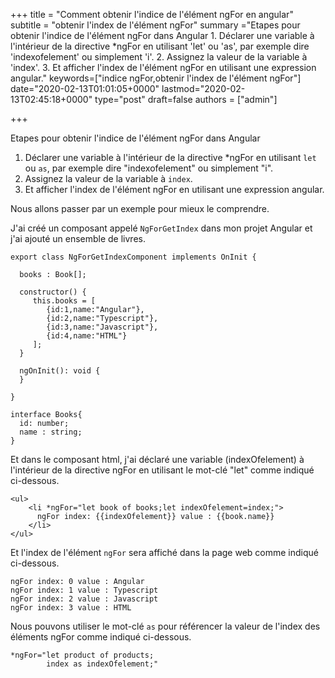 +++
title = "Comment obtenir l'indice de l'élément ngFor en angular"
subtitle = "obtenir l'index de l'élément ngFor"
summary ="Etapes pour obtenir l'indice de l'élément ngFor dans Angular 1. Déclarer une variable à l'intérieur de la directive *ngFor en utilisant 'let' ou 'as', par exemple dire 'indexofelement' ou simplement 'i'. 2. Assignez la valeur de la variable à 'index'. 3. Et afficher l'index de l'élément ngFor en utilisant une expression angular."
keywords=["indice ngFor,obtenir l'index de l'élément ngFor"]
date="2020-02-13T01:01:05+0000"
lastmod="2020-02-13T02:45:18+0000"
type="post"
draft=false
authors = ["admin"]

+++

Etapes pour obtenir l'indice de l'élément ngFor dans Angular

1. Déclarer une variable à l'intérieur de la directive *ngFor en utilisant `let` ou `as`, par exemple dire "indexofelement" ou simplement "i".
2. Assignez la valeur de la variable à `index`.
3. Et afficher l'index de l'élément ngFor en utilisant une expression angular.

Nous allons passer par un exemple pour mieux le comprendre.

J'ai créé un composant appelé `NgForGetIndex` dans mon projet Angular et j'ai ajouté un ensemble de livres.

```
export class NgForGetIndexComponent implements OnInit {

  books : Book[];

  constructor() { 
     this.books = [
        {id:1,name:"Angular"},
        {id:2,name:"Typescript"},
        {id:3,name:"Javascript"},
        {id:4,name:"HTML"}
     ];
  }
  
  ngOnInit(): void {
  }

}

interface Books{
  id: number;
  name : string;
}
```

Et dans le composant html, j'ai déclaré une variable (indexOfelement) à l'intérieur de la directive ngFor en utilisant le mot-clé "let" comme indiqué ci-dessous.

```
<ul>
    <li *ngFor="let book of books;let indexOfelement=index;">
      ngFor index: {{indexOfelement}} value : {{book.name}} 
    </li>
</ul>

```

Et l'index de l'élément `ngFor` sera affiché dans la page web comme indiqué ci-dessous.

```
ngFor index: 0 value : Angular
ngFor index: 1 value : Typescript
ngFor index: 2 value : Javascript
ngFor index: 3 value : HTML
```

Nous pouvons utiliser le mot-clé `as` pour référencer la valeur de l'index des éléments ngFor comme indiqué ci-dessous.

```
*ngFor="let product of products;
        index as indexOfelement;"
```

